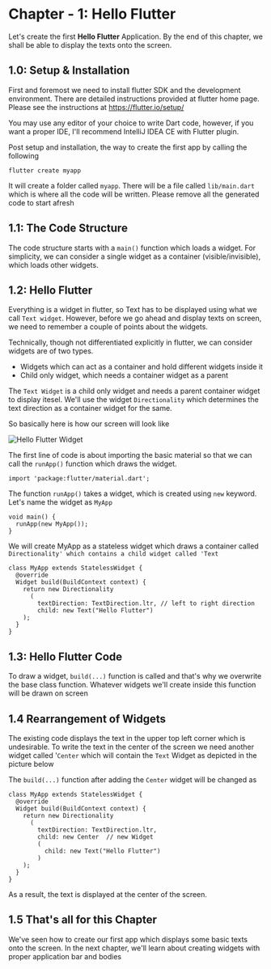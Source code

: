 # Chapter - 1: Hello Flutter

Let's create the first __Hello Flutter__ Application. By the end of this chapter, we shall be able to display the texts onto the screen.

## 1.0: Setup & Installation

First and foremost we need to install flutter SDK and the development environment. There are detailed instructions provided at flutter home page.  Please see the instructions at https://flutter.io/setup/ 

You may use any editor of your choice to write Dart code, however, if you want a proper IDE, I'll recommend IntelliJ IDEA CE with Flutter plugin.

Post setup and installation, the way to create the first app by calling the following

```
flutter create myapp
```

It will create a folder called `myapp`. There will be a file called `lib/main.dart` which is where all the code will be written. Please remove all the generated code to start afresh

## 1.1: The Code Structure

The code structure starts with a `main()` function which loads a widget. For simplicity, we can consider a single widget as a container (visible/invisible), which loads other widgets. 


## 1.2: Hello Flutter 

Everything is a widget in flutter, so Text has to be displayed using what we call `Text widget`. However, before we go ahead and display texts on screen, we need to remember a couple of points about the widgets.

Technically, though not differentiated explicitly in flutter, we can consider widgets are of two types. 
- Widgets which can act as a container and hold different widgets inside it
- Child only widget, which needs a container widget as a parent 
 
The `Text Widget` is a child only widget and needs a parent container widget to display itesel. We'll use the widget `Directionality` which determines the text direction as a container widget for the same.

So basically here is how our screen will look like

![Hello Flutter Widget](https://github.com/DakshHub/Flutter_MobileApp_Development/blob/master/Chapter-%201/Widget%20First.png)


The first line of code is about importing the basic material so that we can call the `runApp()` function which draws the widget.

```
import 'package:flutter/material.dart';
```

The function `runApp()` takes a widget, which is created using `new` keyword. Let's name the widget as `MyApp`

```
void main() {
  runApp(new MyApp());
}

```
We will create MyApp as a stateless widget which draws a container called `Directionality' which contains a child widget called 'Text`

```
class MyApp extends StatelessWidget {
  @override
  Widget build(BuildContext context) {
    return new Directionality
      (
        textDirection: TextDirection.ltr, // left to right direction
        child: new Text("Hello Flutter")
    );
  }
} 

```

## 1.3: Hello Flutter Code

To draw a widget, `build(...)` function is called and that's why we overwrite the base class function. Whatever widgets we'll create inside this function will be drawn on screen

## 1.4 Rearrangement of Widgets

The existing code displays the text in the upper top left corner which is undesirable. To write the text in the center of the screen we need another widget called '`Center` which will contain the `Text` Widget as depicted in the picture below

The `build(...)` function after adding the `Center` widget will be changed as

```
class MyApp extends StatelessWidget {
  @override
  Widget build(BuildContext context) {
    return new Directionality
      (
        textDirection: TextDirection.ltr,
        child: new Center  // new Widget
        (
          child: new Text("Hello Flutter")
        )
    );
  }
} 
```
As a result, the text is displayed at the center of the screen.

## 1.5 That's all for this Chapter

We've seen how to create our first app which displays some basic texts onto the screen. In the next chapter, we'll learn about creating widgets with proper application bar and bodies





